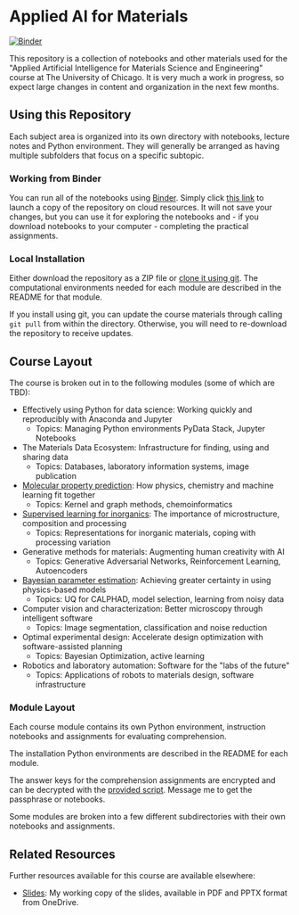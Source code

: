 # Applied AI for Materials

[![Binder](https://mybinder.org/badge_logo.svg)](https://mybinder.org/v2/gh/WardLT/applied-ai-for-materials/HEAD)

This repository is a collection of notebooks and other materials used for the "Applied Artificial Intelligence for Materials Science and Engineering" course at The University of Chicago. It is very much a work in progress, so expect large changes in content and organization in the next few months.

## Using this Repository

Each subject area is organized into its own directory with notebooks, lecture notes and Python environment. They will generally be arranged as having multiple subfolders that focus on a specific subtopic. 

### Working from Binder

You can run all of the notebooks using [Binder](https://jupyter.org/binder). 
Simply click [this link](https://mybinder.org/v2/gh/WardLT/applied-ai-for-materials/HEAD) to launch a copy of the repository on cloud resources. 
It will not save your changes, but you can use it for exploring the notebooks and - if you download notebooks to your computer - completing the practical assignments.

### Local Installation

Either download the repository as a ZIP file or [clone it using git](https://docs.github.com/en/github/creating-cloning-and-archiving-repositories/cloning-a-repository). 
The computational environments needed for each module are described in the README for that module. 

If you install using git, you can update the course materials through calling `git pull` from within the directory. 
Otherwise, you will need to re-download the repository to receive updates.

## Course Layout

The course is broken out in to the following modules (some of which are TBD):

- Effectively using Python for data science: Working quickly and reproducibly with Anaconda and Jupyter 
  - Topics: Managing Python environments PyData Stack, Jupyter Notebooks
- The Materials Data Ecosystem: Infrastructure for finding, using and sharing data
  - Topics: Databases, laboratory information systems, image publication
- [Molecular property prediction](./molecular-property-prediction): How physics, chemistry and machine learning fit together
  - Topics: Kernel and graph methods, chemoinformatics
- [Supervised learning for inorganics](./ml-for-inorganic-materials): The importance of microstructure, composition and processing 
  - Topics: Representations for inorganic materials, coping with processing variation
- Generative methods for materials: Augmenting human creativity with AI
  - Topics: Generative Adversarial Networks, Reinforcement Learning, Autoencoders
- [Bayesian parameter estimation](./bayesian-statistics): Achieving greater certainty in using physics-based models
  - Topics: UQ for CALPHAD, model selection, learning from noisy data
- Computer vision and characterization: Better microscopy through intelligent software
  - Topics: Image segmentation, classification and noise reduction
- Optimal experimental design: Accelerate design optimization with software-assisted planning
  - Topics: Bayesian Optimization, active learning
- Robotics and laboratory automation: Software for the "labs of the future"
  - Topics: Applications of robots to materials design, software infrastructure

### Module Layout

Each course module contains its own Python environment, instruction notebooks and assignments for evaluating comprehension.

The installation Python environments are described in the README for each module. 

The answer keys for the comprehension assignments are encrypted and can be decrypted with the [provided script](./bin/). Message me to get the passphrase or notebooks.

Some modules are broken into a few different subdirectories with their own notebooks and assignments.

## Related Resources

Further resources available for this course are available elsewhere:

- [Slides](https://1drv.ms/u/s!AswJEkleh18Ah49dGc89htZMDm65cw?e=3GMRig): My working copy of the slides, available in PDF and PPTX format from OneDrive.
